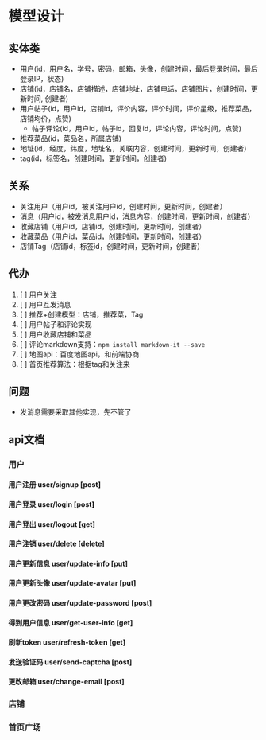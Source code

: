 # 模型设计

## 实体类

- 用户(id，用户名，学号，密码，邮箱，头像，创建时间，最后登录时间，最后登录IP，状态)
- 店铺(id，店铺名，店铺描述，店铺地址，店铺电话，店铺图片，创建时间，更新时间, 创建者)
- 用户帖子(id，用户id，店铺id，评价内容，评价时间，评价星级，推荐菜品，店铺均价，点赞)
  - 帖子评论(id，用户id，帖子id，回复id，评论内容，评论时间，点赞)
- 推荐菜品(id，菜品名，所属店铺)
- 地址(id，经度，纬度，地址名，关联内容，创建时间，更新时间，创建者)
- tag(id，标签名，创建时间，更新时间，创建者)

## 关系

- 关注用户（用户id，被关注用户id，创建时间，更新时间，创建者）
- 消息（用户id，被发消息用户id，消息内容，创建时间，更新时间，创建者）
- 收藏店铺（用户id，店铺id，创建时间，更新时间，创建者）
- 收藏菜品（用户id，菜品id，创建时间，更新时间，创建者）
- 店铺Tag（店铺id，标签id，创建时间，更新时间，创建者）

## 代办

1. [ ] 用户关注
2. [ ] 用户互发消息
3. [ ] 推荐+创建模型：店铺，推荐菜，Tag
4. [ ] 用户帖子和评论实现
5. [ ] 用户收藏店铺和菜品
6. [ ] 评论markdown支持：`npm install markdown-it --save`
7. [ ] 地图api：百度地图api，和前端协商
8. [ ] 首页推荐算法：根据tag和关注来

## 问题

- 发消息需要采取其他实现，先不管了

## api文档

### 用户

#### 用户注册 user/signup [post]

#### 用户登录 user/login [post]

#### 用户登出 user/logout [get]

#### 用户注销 user/delete [delete]

#### 用户更新信息 user/update-info [put]

#### 用户更新头像 user/update-avatar [put]

#### 用户更改密码 user/update-password [post]

#### 得到用户信息 user/get-user-info [get]

#### 刷新token user/refresh-token [get]

#### 发送验证码 user/send-captcha [post]

#### 更改邮箱 user/change-email [post]

### 店铺

### 首页广场